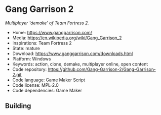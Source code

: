 # Gang Garrison 2

_Multiplayer 'demake' of Team Fortress 2._

- Home: https://www.ganggarrison.com/
- Media: https://en.wikipedia.org/wiki/Gang_Garrison_2
- Inspirations: Team Fortress 2
- State: mature
- Download: https://www.ganggarrison.com/downloads.html
- Platform: Windows
- Keywords: action, clone, demake, multiplayer online, open content
- Code repository: https://github.com/Gang-Garrison-2/Gang-Garrison-2.git
- Code language: Game Maker Script
- Code license: MPL-2.0
- Code dependencies: Game Maker

## Building
